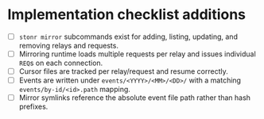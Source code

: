 # Implementation checklist additions

- [ ] `stonr mirror` subcommands exist for adding, listing, updating, and
      removing relays and requests.
- [ ] Mirroring runtime loads multiple requests per relay and issues individual
      `REQ`s on each connection.
- [ ] Cursor files are tracked per relay/request and resume correctly.
- [ ] Events are written under `events/<YYYY>/<MM>/<DD>/` with a matching
      `events/by-id/<id>.path` mapping.
- [ ] Mirror symlinks reference the absolute event file path rather than hash
      prefixes.
